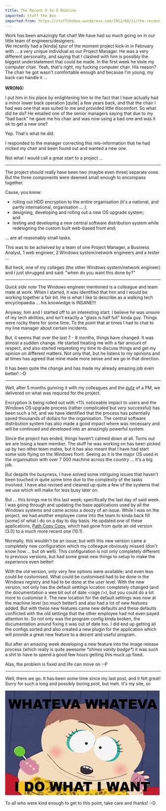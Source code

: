 ```yaml
---
title: The Recent 9 to 5 Routine
imported: Stuff the Box
imported-from: https://stuffthebox.wordpress.com/2012/08/11/the-recent-9-to-5-routine/
---
```


Work has been amazingly flat chat! We have had so much going on in our little team of engineers/designers. <br />
We recently had a \[kinda] spur of the moment project kick-in in February with ... a very unique individual as our Project Manager. He was a very different personality, and saying that I clashed with him is possibly the biggest understatement that could be made. In the first week he stole my computer chair. Yeah, that's right, my fucking computer chair. His reason? The chair he got wasn't comfortable enough and because I'm young, my back can handle it ... <br /><br />
**WRONG**!

I put him in his place by enlightening him to the fact that I have actually had a minor lower back operation \[quite] a few years back, and that the chair I had was one that was suited to me and provided little discomfort. So what did he do? He emailed one of the senior managers saying that due to my "bad back" he gave me his chair and was now using a bad one and was it ok to get a new one?

Yep. That's what he did.

I responded to the manager correcting this mis-information that he had nicked my chair and been found out and wanted a new one.

Not what I would call a great start to a project ...

---

The project should really have been two (maybe even three) separate ones. But the three components were deemed small enough to encompass together.

Cause, you know:

- rolling out HDD encryption to the entire organisation (it's a national, and partly international, organisation ... );
- designing, developing and rolling out a new OS upgrade system; <br /> 
  and
- testing and developing a new central software distribution system while redesigning the custom built web-based front end;

... are all reasonably small tasks.

This was to be acheived by a team of one Project Manager, a Business Analyst, 1 web engineer, 2 Windows system/network engineers and a tester ...

But heck, one of my colleges (the other Windows system/network engineer) and I just shrugged and said: "when do you want this done by?"

---

*Quick side note* The Windows engineer mentioned is a colleague and team mate at work. When I started, it was identified that him and I would be working together a fair bit. He is what I like to describe as a walking tech encyclopaedia ... his knowledge is INSANE!!!

Anyway, him and I started off to an interesting start. I believe he was unsure of my tech abilities, and isn't exactly a "glass is half full" kinda guy. Things were rocky there for some time. To the point that at times I had to chat to my line manager about certain incidents.

But, it seems that over the last 7 - 8 months, things have changed. It was almost a sudden change. He started treating me with a fair amount of respect, and also started requesting my time to discuss things and get my opinion on different matters. Not only that, but he listens to my opinions and at times has agreed that mine made more sense and we go in that direction.

It has been quite the change and has made my already amazing job even better! :-D

---

Well, after 5 months gunning it with my colleagues and the [putz](http://dictionary.reference.com/browse/putz "Define &quot;Putz&quot;") of a PM, we delivered on what was required for the project.

Encryption is being rolled out with &lt;1% noticeable impact to users and the Windows OS upgrade process (rather complicated but *very* successful) has been such a hit, and we have identified that the process has potentially saved thousands of dollars for the organisation. The central software distribution system has also made a good impact where was necessary and will be continued and developed into an amazingly powerful system.

Since the project has ended, things haven't calmed down at all. Turns out we are losing a team member. The stuff he was working on has been picked up by two other team mates, but it has also meant that I have had start some solo flying on the Windows front. Seeing as it is the major OS used in the organisation with over 7 000 machine across the country ... it's a big job.

But despite the busyness, I have solved some intriguing issues that haven't been touched in quite some time due to the complexity of the tasks involved. I have also revised and cleaned up quite a few of the systems that we use which will make for less busy later on.

But ... this brings me to this last week; specifically the last day of said week. I was going through and updating the base applications used by all the Windows systems and came across a doozy of an issue. While I was on the project, we had another employee come into the team to kinda back fill \[some] of what I do on a day to day basis. He updated one of these applications, [Path Copy Copy](http://pathcopycopy.codeplex.com "Path Copy Copy"), which had gone from quite an old version (3.0) to a much more recent one (10.1).

Normally, this wouldn't be an issue; but with this new version came a completely new configuration which my colleague obviously missed (don't know how ... but oh well). This configuration is not only completely different to previous versions, but had some great new things to setup to make the experience even better!

With the old version, only very few options were available; and even less could be customised. What could be customised had to be done in the Windows registry and had to be done at the user level. With the new version, not only has the default settings location completely changed (and the documentation a wee bit out of date \<rage />), but you could do a lot more to customise it. The new location for the default settings was now at the machine level (so much better!) and also had a lot of new features added. But with these new features came new defaults and these defaults conflicted with the old settings that the other employee had not even payed attention to. So not only was the program config kinda broken, the documentation around fixing it was out of date too. I did end up getting all the configs sorted and also created a new plugin for the application which will provide a great new feature to a decent and useful program.

But after an amazing week developing a new feature into the image release process (which really is quite awesome *\*shines vanity badge\**) it was such a shit to have to spend a good few hours getting this muck up fixed.

Alas, the problem is fixed and life can move on :-P

---

Well; there we go. It has been some time since my last post, and it felt great! Sorry for such a long and possibly boring post, but meh. It's my site, so

<div class="showcase center">
    <img title="Cartman" src="/assets/images/whatever_i_do_what_i_want.png" width="500" />
</div>

To all who were kind enough to get to this point, take care and thanks! :-D
